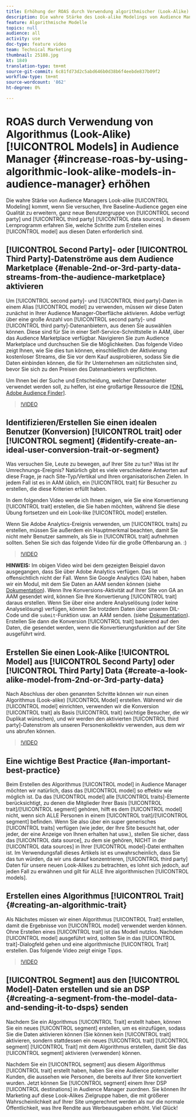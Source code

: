 ```yaml
---
title: Erhöhung der ROAS durch Verwendung algorithmischer (Look-Alike) Modelle im Audience Manager
description: Die wahre Stärke des Look-alike Modelings von Audience Manager liegt darin, dass Sie Ihre Ausgangsergebnisse gegenüber einer hochwertigen, ganz neuen Benutzergruppe aus 2nd- und 3rd-Party-Datenquellen erweitern möchten. In diesem Lernprogramm erfahren Sie, wie Sie anhand dieser Daten ein Modell erstellen.
feature: Algorithmische Modelle
topics: null
audience: all
activity: use
doc-type: feature video
team: Technical Marketing
thumbnail: 25188.jpg
kt: 1849
translation-type: tm+mt
source-git-commit: 6c81fd73d2c5abd646b0d38b6f4eebde837b09f2
workflow-type: tm+mt
source-wordcount: '862'
ht-degree: 0%

---
```



# ROAS durch Verwendung von Algorithmus (Look-Alike) [!UICONTROL Models] in Audience Manager {#increase-roas-by-using-algorithmic-look-alike-models-in-audience-manager} erhöhen

Die wahre Stärke von Audience Managers Look-alike [!UICONTROL Modeling] kommt, wenn Sie versuchen, Ihre Baseline-Audience gegen eine Qualität zu erweitern, ganz neue Benutzergruppe von [!UICONTROL second party] und [!UICONTROL third party] [!UICONTROL data sources]. In diesem Lernprogramm erfahren Sie, welche Schritte zum Erstellen eines [!UICONTROL model] aus diesen Daten erforderlich sind.

## [!UICONTROL Second Party]- oder [!UICONTROL Third Party]-Datenströme aus dem Audience Marketplace {#enable-2nd-or-3rd-party-data-streams-from-the-audience-marketplace} aktivieren

Um [!UICONTROL second party]- und [!UICONTROL third party]-Daten in einem Alias [!UICONTROL model] zu verwenden, müssen wir diese Daten zunächst in Ihrer Audience Manager-Oberfläche aktivieren. Adobe verfügt über eine große Anzahl von [!UICONTROL second party]- und [!UICONTROL third party]-Datenanbietern, aus denen Sie auswählen können. Diese sind für Sie in einer Self-Service-Schnittstelle in AAM, über das Audience Marketplace verfügbar. Navigieren Sie zum Audience Marketplace und durchsuchen Sie die Möglichkeiten. Das folgende Video zeigt Ihnen, wie Sie dies tun können, einschließlich der Aktivierung kostenloser Streams, die Sie vor dem Kauf ausprobieren, sodass Sie die Daten einbinden können, die für Ihr Unternehmen am nützlichsten sind, bevor Sie sich zu den Preisen des Datenanbieters verpflichten.

Um Ihnen bei der Suche und Entscheidung, welcher Datenanbieter verwendet werden soll, zu helfen, ist eine großartige Ressource die [[!DNL Adobe Audience Finder]](https://www.adobe-audience-finder.com/).

>[!VIDEO](https://video.tv.adobe.com/v/25188/?quality=12)

## Identifizieren/Erstellen Sie einen idealen Benutzer (Konversion) [!UICONTROL trait] oder [!UICONTROL segment] {#identify-create-an-ideal-user-conversion-trait-or-segment}

Was versuchen Sie, Leute zu bewegen, auf Ihrer Site zu tun? Was ist Ihr Umrechnungs-Ereignis? Natürlich gibt es viele verschiedene Antworten auf diese Frage, je nach Site-Typ/Vertikal und Ihren organisatorischen Zielen. In jedem Fall ist es in AAM üblich, ein [!UICONTROL trait] für Besucher zu erstellen, die diese Kriterien erfüllt haben.

In dem folgenden Video werde ich Ihnen zeigen, wie Sie eine Konvertierung [!UICONTROL trait] erstellen, die Sie haben möchten, während Sie diese Übung fortsetzen und ein Look-like [!UICONTROL model] erstellen.

Wenn Sie Adobe Analytics-Ereignis verwenden, um [!UICONTROL traits] zu erstellen, müssen Sie außerdem ein Hauptmerkmal beachten, damit Sie nicht mehr Benutzer sammeln, als Sie in [!UICONTROL trait] aufnehmen sollten. Sehen Sie sich das folgende Video für die große Offenbarung an. :)

>[!VIDEO](https://video.tv.adobe.com/v/23431/?quality=12)

**HINWEIS:** Im obigen Video wird bei dem gezeigten Beispiel davon ausgegangen, dass Sie über Adobe Analytics verfügen. Das ist offensichtlich nicht der Fall. Wenn Sie Google Analytics (GA) haben, haben wir ein Modul, mit dem Sie Daten an AAM senden können (siehe [Dokumentation](https://marketing.adobe.com/resources/help/en_US/aam/dil-google-universal-analytics.html)). Wenn Ihre Konversions-Aktivität auf Ihrer Site von GA an AAM gesendet wird, können Sie Ihre Konvertierung [!UICONTROL trait] daraus erstellen. Wenn Sie über eine andere Analyselösung (oder keine Analyselösung) verfügen, können Sie trotzdem Daten über unseren DIL-Code und die `submit`-Funktion usw. an AAM senden. (siehe [Dokumentation](https://marketing.adobe.com/resources/help/en_US/aam/c_dil.html)). Erstellen Sie dann die Konversion [!UICONTROL trait] basierend auf den Daten, die gesendet werden, wenn die Konvertierungsfunktion auf der Site ausgeführt wird.

## Erstellen Sie einen Look-Alike [!UICONTROL Model] aus [!UICONTROL Second Party] oder [!UICONTROL Third Party] Data {#create-a-look-alike-model-from-2nd-or-3rd-party-data}

Nach Abschluss der oben genannten Schritte können wir nun einen Algorithmus (Look-alike) [!UICONTROL Model] erstellen. Während wir die [!UICONTROL model] einrichten, verwenden wir die Konversion [!UICONTROL trait] als Basis [!UICONTROL trait] (wichtige Besucher, die wir Duplikat wünschen), und wir werden den aktivierten [!UICONTROL third party]-Datenstrom als unseren Personenkollektiv verwenden, aus dem wir uns abrufen können.

>[!VIDEO](https://video.tv.adobe.com/v/25190/?quality-12)

## Eine wichtige Best Practice {#an-important-best-practice}

Beim Erstellen des Algorithmus [!UICONTROL model] in Audience Manager möchten wir natürlich, dass das [!UICONTROL model] so effektiv wie möglich ist. Da das [!UICONTROL model] alle [!UICONTROL traits]-Elemente berücksichtigt, zu denen die Mitglieder Ihrer Basis [!UICONTROL trait]/[!UICONTROL segment] gehören, hilft es dem [!UICONTROL model] nicht, wenn sich ALLE Personen in einem [!UICONTROL trait]/[!UICONTROL segment] befinden. Wenn Sie also über ein super generisches [!UICONTROL traits] verfügen (wie jeder, der Ihre Site besucht hat, oder jeder, der eine Anzeige von Ihnen erhalten hat usw.), stellen Sie sicher, dass das [!UICONTROL data source], zu dem sie gehören, NICHT in der [!UICONTROL data sources] in Ihrer [!UICONTROL model]-Datei enthalten ist. Im Verwendungsfall dieses Artikels ist es unwahrscheinlich, dass Sie das tun würden, da wir uns darauf konzentrieren, [!UICONTROL third party] Daten für unsere neuen Look-Alikes zu betrachten, es lohnt sich jedoch, auf jeden Fall zu erwähnen und gilt für ALLE Ihre algorithmischen [!UICONTROL models].

## Erstellen eines Algorithmus [!UICONTROL Trait] {#creating-an-algorithmic-trait}

Als Nächstes müssen wir einen Algorithmus [!UICONTROL Trait] erstellen, damit die Ergebnisse von [!UICONTROL model] verwendet werden können. Ohne Erstellen eines [!UICONTROL trait] ist das Modell nutzlos. Nachdem [!UICONTROL model] ausgeführt wird, sollten Sie in das [!UICONTROL trait]-Dialogfeld gehen und eine algorithmische [!UICONTROL Trait] erstellen. Das folgende Video zeigt einige Tipps.

>[!VIDEO](https://video.tv.adobe.com/v/25191/?quality=12)

## [!UICONTROL Segment] aus den [!UICONTROL Model]-Daten erstellen und sie an DSP {#creating-a-segment-from-the-model-data-and-sending-it-to-dsps} senden

Nachdem Sie ein Algorithmus [!UICONTROL Trait] erstellt haben, können Sie ein neues [!UICONTROL segment] erstellen, um es einzufügen, sodass Sie die Daten aktivieren können (Sie können kein [!UICONTROL trait] aktivieren, sondern stattdessen ein neues [!UICONTROL trait] [!UICONTROL segment] [!UICONTROL Trait] mit dem Algorithmus  erstellen, damit Sie das [!UICONTROL segment] aktivieren (verwenden) können.

Nachdem Sie ein [!UICONTROL segment] aus diesem Algorithmus [!UICONTROL trait] erstellt haben, haben Sie eine Audience potenzieller Kunden, die aussehen wie Personen, die bereits auf Ihrer Site konvertiert wurden. Jetzt können Sie [!UICONTROL segment] einem Ihrer DSP [!UICONTROL destinations] in Audience Manager zuordnen. Sie können Ihr Marketing auf diese Look-Alikes Zielgruppe haben, die mit größerer Wahrscheinlichkeit auf Ihrer Site umgerechnet werden als nur die normale Öffentlichkeit, was Ihre Rendite aus Werbeausgaben erhöht. Viel Glück!
